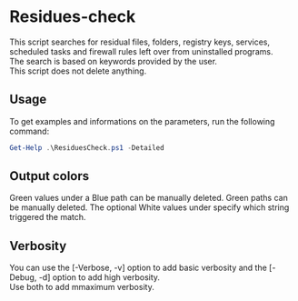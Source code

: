 # Residues-check
This script searches for residual files, folders, registry keys, services, scheduled tasks and firewall rules left over from uninstalled programs.<br>
The search is based on keywords provided by the user.<br>
This script does not delete anything.

## Usage
To get examples and informations on the parameters, run the following command:
``` Powershell
Get-Help .\ResiduesCheck.ps1 -Detailed
```

## Output colors
Green values under a Blue path can be manually deleted.
Green paths can be manually deleted. The optional White values under specify which string triggered the match.

## Verbosity
You can use the \[-Verbose, -v] option to add basic verbosity and the \[-Debug, -d] option to add high verbosity.<br>
Use both to add mmaximum verbosity.